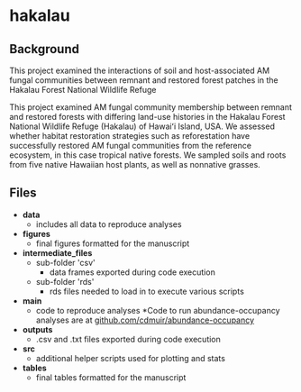 # hakalau

## Background
This project examined the interactions of soil and host-associated AM fungal
communities between remnant and restored forest patches in the Hakalau Forest
National Wildlife Refuge 

This project examined AM fungal community membership between remnant and restored
forests with differing land-use histories in the Hakalau Forest National Wildlife
Refuge (Hakalau) of Hawaiʻi Island, USA. We assessed whether habitat restoration
strategies such as reforestation have successfully restored AM fungal communities
from the reference ecosystem, in this case tropical native forests. We sampled
soils and roots from five native Hawaiian host plants, as well as nonnative
grasses.


## Files
* **data**
  * includes all data to reproduce analyses
* **figures**
  * final figures formatted for the manuscript
* **intermediate_files**
  * sub-folder 'csv'
    * data frames exported during code execution
  * sub-folder 'rds'
    * rds files needed to load in to execute various scripts
* **main**
  * code to reproduce analyses
  *Code to run abundance-occupancy analyses are at [github.com/cdmuir/abundance-occupancy](github.com/cdmuir/abundance-occupancy)
* **outputs**
  * .csv and .txt files exported during code execution
* **src**
  * additional helper scripts used for plotting and stats
* **tables**
  * final tables formatted for the manuscript
  